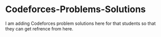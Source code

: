 # Codeforces-Problems-Solutions
I am adding Codeforces problem solutions here for that students so that they can get refrence from here.
